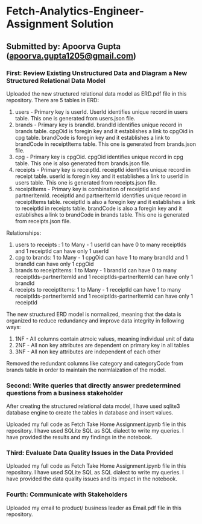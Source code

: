 # Fetch-Analytics-Engineer-Assignment Solution

## Submitted by: Apoorva Gupta (apoorva.gupta1205@gmail.com)

### First: Review Existing Unstructured Data and Diagram a New Structured Relational Data Model

Uploaded the new structured relational data model as ERD.pdf file in this repository.
There are 5 tables in ERD: 
1. users - Primary key is userId. UserId identifies unique record in users table. This one is generated from users.json file.
2. brands - Primary key is brandId. brandId identifies unique record in brands table. cpgOid is foregin key and it establishes a link to cpgOid in cpg table. brandCode is foregin key and it establishes a link to brandCode in receiptItems table. This one is generated from brands.json file.
3. cpg - Primary key is cpgOid. cpgOid identifies unique record in cpg table. This one is also generated from brands.json file.
4. receipts - Primary key is receiptId. receiptId identifies unique record in receipt table. userId is foregin key and it establishes a link to userId in users table. This one is generated from receipts.json file.
5. receiptItems - Primary key is combination of receiptId and partnerItemId. receiptId and partnerItemId identifies unique record in receiptItems table. receiptId is also a foregin key and it establishes a link to receiptId in receipts table. brandCode is also a foregin key and it establishes a link to brandCode in brands table. This one is generated from receipts.json file.

Relationships: 
1. users to receipts : 1 to Many - 1 userId can have 0 to many receiptIds and 1 receiptId can have only 1 userId
2. cpg to brands: 1 to Many - 1 cpgOid can have 1 to many brandId and 1 brandId can have only 1 cpgOid
3. brands to receiptItems: 1 to Many - 1 brandId can have 0 to many receiptIds-partnerItemId and 1 receiptIds-partnerItemId  can have only 1 brandId
4. receipts to receiptItems: 1 to Many - 1 receiptId can have 1 to many receiptIds-partnerItemId and 1 receiptIds-partnerItemId can have only 1 receiptId

The new structured ERD model is normalized, meaning that the data is organized to reduce redundancy and improve data integrity in following ways:
1. 1NF - All columns contain atmoic values, meaning individual unit of data
2. 2NF - All non key attributes are dependent on primary key in all tables
3. 3NF - All non key attributes are independent of each other

Removed the redundant columns like category and categoryCode from brands table in order to maintain the normlaization of the model.


### Second: Write queries that directly answer predetermined questions from a business stakeholder

After creating the structured relational data model, I have used sqlite3 database engine to create the tables in database and insert values.

Uploaded my full code as Fetch Take Home Assignment.ipynb file in this repository. I have used SQLite SQL as SQL dialect to write my queries.
I have provided the results and my findings in the notebook.

### Third: Evaluate Data Quality Issues in the Data Provided

Uploaded my full code as Fetch Take Home Assignment.ipynb file in this repository. I have used SQLite SQL as SQL dialect to write my queries.
I have provided the data quality issues and its impact in the notebook.

### Fourth: Communicate with Stakeholders

Uploaded my email to product/ business leader as Email.pdf file in this repository.
